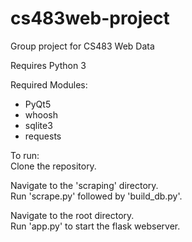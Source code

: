 # cs483web-project
Group project for CS483 Web Data

Requires Python 3

Required Modules:
* PyQt5
* whoosh
* sqlite3
* requests

To run:\
Clone the repository.

Navigate to the 'scraping' directory.\
Run 'scrape.py' followed by 'build_db.py'.

Navigate to the root directory.\
Run 'app.py' to start the flask webserver.
